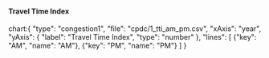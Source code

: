 #### Travel Time Index

chart:{
"type": "congestion1",
"file": "cpdc/1_tti_am_pm.csv",
"xAxis": "year",
"yAxis": {
"label": "Travel Time Index",
"type": "number"
},
"lines": [
{"key": "AM", "name": "AM"},
{"key": "PM", "name": "PM"}
]
}

